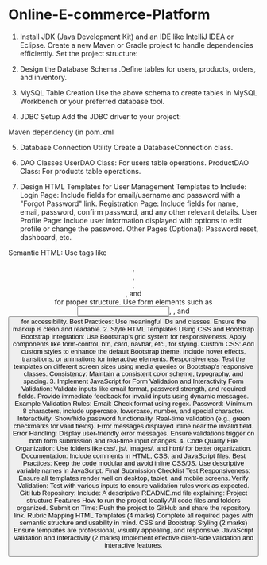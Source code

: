 # Online-E-commerce-Platform
1. Install JDK (Java Development Kit) and an IDE like IntelliJ IDEA or Eclipse.
Create a new Maven or Gradle project to handle dependencies efficiently.
Set the project structure:

2. Design the Database Schema
  .Define tables for users, products, orders, and inventory.

3. MySQL Table Creation
Use the above schema to create tables in MySQL Workbench or your preferred database tool.
4. JDBC Setup
Add the JDBC driver to your project:

Maven dependency (in pom.xml

5. Database Connection Utility
Create a DatabaseConnection class.

6. DAO Classes
UserDAO Class: For users table operations.
ProductDAO Class: For products table operations.

1. Design HTML Templates for User Management
Templates to Include:
Login Page: Include fields for email/username and password with a "Forgot Password" link.
Registration Page: Include fields for name, email, password, confirm password, and any other relevant details.
User Profile Page: Include user information displayed with options to edit profile or change the password.
Other Pages (Optional): Password reset, dashboard, etc.


Semantic HTML:
Use tags like <header>, <nav>, <main>, <section>, and <footer> for proper structure.
Use form elements such as <input>, <label>, and <button> for accessibility.
Best Practices:
Use meaningful IDs and classes.
Ensure the markup is clean and readable.
2. Style HTML Templates Using CSS and Bootstrap
Bootstrap Integration:
Use Bootstrap's grid system for responsiveness.
Apply components like form-control, btn, card, navbar, etc., for styling.
Custom CSS:
Add custom styles to enhance the default Bootstrap theme.
Include hover effects, transitions, or animations for interactive elements.
Responsiveness:
Test the templates on different screen sizes using media queries or Bootstrap's responsive classes.
Consistency:
Maintain a consistent color scheme, typography, and spacing.
3. Implement JavaScript for Form Validation and Interactivity
Form Validation:
Validate inputs like email format, password strength, and required fields.
Provide immediate feedback for invalid inputs using dynamic messages.
Example Validation Rules:
Email: Check format using regex.
Password: Minimum 8 characters, include uppercase, lowercase, number, and special character.
Interactivity:
Show/hide password functionality.
Real-time validation (e.g., green checkmarks for valid fields).
Error messages displayed inline near the invalid field.
Error Handling:
Display user-friendly error messages.
Ensure validations trigger on both form submission and real-time input changes.
4. Code Quality
File Organization:
Use folders like css/, js/, images/, and html/ for better organization.
Documentation:
Include comments in HTML, CSS, and JavaScript files.
Best Practices:
Keep the code modular and avoid inline CSS/JS.
Use descriptive variable names in JavaScript.
Final Submission Checklist
Test Responsiveness:
Ensure all templates render well on desktop, tablet, and mobile screens.
Verify Validation:
Test with various inputs to ensure validation rules work as expected.
GitHub Repository:
Include:
A descriptive README.md file explaining:
Project structure
Features
How to run the project locally
All code files and folders organized.
Submit on Time:
Push the project to GitHub and share the repository link.
Rubric Mapping
HTML Templates (4 marks)
Complete all required pages with semantic structure and usability in mind.
CSS and Bootstrap Styling (2 marks)
Ensure templates are professional, visually appealing, and responsive.
JavaScript Validation and Interactivity (2 marks)
Implement effective client-side validation and interactive features.
